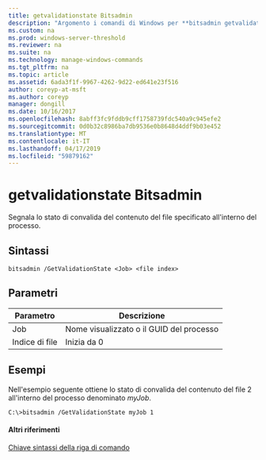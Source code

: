 ```yaml
---
title: getvalidationstate Bitsadmin
description: "Argomento i comandi di Windows per **bitsadmin getvalidationstate** -segnala lo stato di convalida del contenuto del file specificato all'interno del processo. "
ms.custom: na
ms.prod: windows-server-threshold
ms.reviewer: na
ms.suite: na
ms.technology: manage-windows-commands
ms.tgt_pltfrm: na
ms.topic: article
ms.assetid: 6ada3f1f-9967-4262-9d22-ed641e23f516
author: coreyp-at-msft
ms.author: coreyp
manager: dongill
ms.date: 10/16/2017
ms.openlocfilehash: 8abff3fc9fddb9cff1758739fdc540a9c945efe2
ms.sourcegitcommit: 0d0b32c8986ba7db9536e0b8648d4ddf9b03e452
ms.translationtype: MT
ms.contentlocale: it-IT
ms.lasthandoff: 04/17/2019
ms.locfileid: "59879162"
---
```

# <a name="bitsadmin-getvalidationstate"></a>getvalidationstate Bitsadmin



Segnala lo stato di convalida del contenuto del file specificato all'interno del processo.

## <a name="syntax"></a>Sintassi

```
bitsadmin /GetValidationState <Job> <file index> 
```

## <a name="parameters"></a>Parametri

|Parametro|Descrizione|
|---------|-----------|
|Job|Nome visualizzato o il GUID del processo|
|Indice di file|Inizia da 0|

## <a name="BKMK_examples"></a>Esempi

Nell'esempio seguente ottiene lo stato di convalida del contenuto del file 2 all'interno del processo denominato *myJob*.
```
C:\>bitsadmin /GetValidationState myJob 1
```

#### <a name="additional-references"></a>Altri riferimenti

[Chiave sintassi della riga di comando](command-line-syntax-key.md)